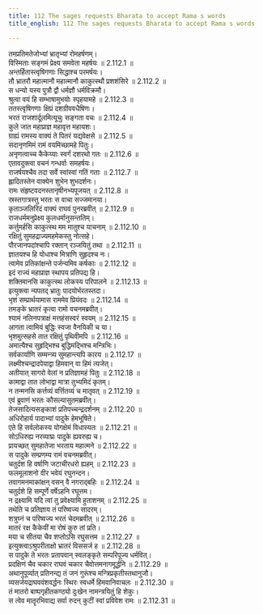 ```yaml
---
title: 112 The sages requests Bharata to accept Rama s words
title_english: 112 The sages requests Bharata to accept Rama s words

---
```

<div class="audioEmbed"  caption="श्रीराम-हरिसीताराममूर्ति-घनपाठिभ्यां वचनम्" src="https://archive.org/download/Ramayana-recitation-Sriram-harisItArAmamUrti-Ghanapaati-v2/Kanda_2/Kanda_2_AYK-112-Padukaa_Pradaanam.mp3"></div>

तमप्रतिमतेजोभ्यां भ्रातृभ्यां रोमहर्षणम्।  
विस्मिताः सङ्गमं प्रेक्ष्य समवेता महर्षयः ॥ 2.112.1 ॥   
अन्तर्हितास्त्वृषिगणाः सिद्धाश्च परमर्षयः।  
तौ भ्रातरौ महात्मानौ महात्मानौ काकुत्स्थौ प्रशशंसिरे ॥ 2.112.2 ॥   
स धन्यो यस्य पुत्रौ द्वौ धर्मज्ञौ धर्मविक्रमौ।  
श्रुत्वा वयं हि सम्भाषामुभयोः स्पृहयामहे ॥ 2.112.3 ॥   
ततस्त्वृषिगणाः क्षिप्रं दशग्रीववधैषिणः।  
भरतं राजशार्दूलमित्यूचुः सङ्गता वचः ॥ 2.112.4 ॥   
कुले जात महाप्राज्ञ महावृत्त महायशः।  
ग्राह्यं रामस्य वाक्यं ते पितरं यद्यवेक्षसे ॥ 2.112.5 ॥   
सदानृणमिमं रामं वयमिच्छामहे पितुः।  
अनृणत्वाच्च कैकेय्याः स्वर्गं दशरथो गतः ॥ 2.112.6 ॥   
एतावदुक्त्वा वचनं गन्धर्वाः समहर्षयः।  
राजर्षयश्चैव तदा सर्वे स्वांस्वां गतिं गताः ॥ 2.112.7 ॥   
ह्लादितस्तेन वाक्येन शुभेन शुभदर्शनः।  
रामः संहृष्टवदनस्तानृषीनभ्यपूजयत् ॥ 2.112.8 ॥   
स्रस्तगात्रस्तु भरतः स वाचा सज्जमानया।  
कृताञ्जलिरिदं वाक्यं राघवं पुनरब्रवीत् ॥ 2.112.9 ॥   
राजधर्ममनुप्रेक्ष्य कुलधर्मानुसन्ततिम्।  
कर्त्तुमर्हसि काकुत्स्थ मम मातुश्च याचनाम् ॥ 2.112.10 ॥   
रक्षितुं सुमहद्राज्यमहमेकस्तु नोत्सहे।  
पौरजानपदांश्चापि रक्तान् रञ्जयितुं तथा ॥ 2.112.11 ॥   
ज्ञातयश्च हि योधाश्च मित्राणि सुहृदश्च नः।  
त्वामेव प्रतिकांक्षन्ते पर्जन्यमिव कर्षकाः ॥ 2.112.12 ॥   
इदं राज्यं महाप्राज्ञ स्थापय प्रतिपद्य हि।  
शक्तिमानसि काकुत्स्थ लोकस्य परिपालने ॥ 2.112.13 ॥   
इत्युक्त्वा न्यपतद् भ्रातुः पादयोर्भरतस्तदा।  
भृशं सम्प्रार्थयामास राममेव प्रियंवदः ॥ 2.112.14 ॥   
तमङ्के भ्रातरं कृत्वा रामो वचनमब्रवीत्।  
श्यामं नलिनपत्राक्षं मत्तहंसस्वरं स्वयम् ॥ 2.112.15 ॥   
आगता त्वामियं बुद्धिः स्वजा वैनयिकी च या।  
भृशमुत्सहसे तात रक्षितुं पृथिवीमपि ॥ 2.112.16 ॥   
अमात्यैश्च सुहृद्भिश्च बुद्धिमद्भिश्च मन्त्रिभिः।  
सर्वकार्याणि सम्मन्त्र्य सुमहान्त्यपि कारय ॥ 2.112.17 ॥   
लक्ष्मीश्चन्द्रादपेयाद्वा हिमवान् वा हिमं त्यजेत्।  
अतीयात् सागरो वेलां न प्रतिज्ञामहं पितुः ॥ 2.112.18 ॥   
कामाद्वा तात लोभाद्वा मात्रा तुभ्यमिदं कृतम्।  
न तन्मनसि कर्त्तव्यं वर्त्तितव्यं च मातृवत् ॥ 2.112.19 ॥   
एवं ब्रुवाणं भरतः कौसल्यासुतमब्रवीत्।  
तेजसादित्यसङ्काशं प्रतिपच्चन्द्रदर्शनम् ॥ 2.112.20 ॥   
अधिरोहार्य पादाभ्यां पादुके हेमभूषिते।  
एते हि सर्वलोकस्य योगक्षेमं विधास्यतः ॥ 2.112.21 ॥   
सोऽधिरुह्य नरव्याघ्रः पादुके ह्यवरुह्य च।  
प्रायच्छत् सुमहातेजा भरताय महात्मने ॥ 2.112.22 ॥   
स पादुके सम्प्रणम्य रामं वचनमब्रवीत्।  
चतुर्दश हि वर्षाणि जटाचीरधरो ह्यहम् ॥ 2.112.23 ॥   
फलमूलाशनो वीर भवेयं रघुनन्दन।  
तवागमनमाकांक्षन् वसन् वै नगराद्बहिः ॥ 2.112.24 ॥   
चतुर्दशे हि सम्पूर्णे वर्षेऽहनि रघूत्तम।  
न द्रक्ष्यामि यदि त्वां तु प्रवेक्ष्यामि हुताशनम् ॥ 2.112.25 ॥   
तथेति च प्रतिज्ञाय तं परिष्वज्य सादरम्।  
शत्रुघ्नं च परिष्वज्य भरतं चेदमब्रवीत् ॥ 2.112.26 ॥   
मातरं रक्ष कैकेयीं मा रोषं कुरु तां प्रति।  
मया च सीतया चैव शप्तोऽसि रघुसत्तम ॥ 2.112.27 ॥   
इत्युक्त्वाऽश्रुपरीताक्षो भ्रातरं विससर्ज ह ॥ 2.112.28 ॥   
स पादुके ते भरतः प्रतापवान् स्वलङ्कृते सम्परिपूज्य धर्मवित्।  
प्रदक्षिणं चैव चकार राघवं चकार चैवोत्तमनागमूर्द्धनि ॥ 2.112.29 ॥   
अथानुपूर्व्यात् प्रतिनन्द्य तं जनं गुरूंश्च मन्त्रिप्रकृतीस्तथानुजौ।  
व्यसर्जयद्राघववंशवर्द्धनः स्थिरः स्वधर्मे हिमवानिवाचलः ॥ 2.112.30 ॥   
तं मातरो बाष्पगृहीतकण्ठ्यो दुःखेन नामन्त्रयितुं हि शेकुः।  
स त्वेव मातॄरभिवाद्य सर्वा रुदन् कुटीं स्वां प्रविवेश रामः ॥ 2.112.31 ॥   